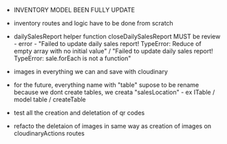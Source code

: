 - INVENTORY MODEL BEEN FULLY UPDATE
- inventory routes and logic have to be done from scratch

- dailySalesReport helper function closeDailySalesReport MUST be review - error - "Failed to update daily sales report! TypeError: Reduce of empty array with no initial value" / "Failed to update daily sales report! TypeError: sale.forEach is not a function"
- images in everything we can and save with cloudinary
- for the future, everything name with "table" supose to be rename because we dont create tables, we creata "salesLocation" - ex ITable / model table / createTable

- test all the creation and deletation of qr codes
- refacto the deletaion of images in same way as creation of images on cloudinaryActions routes